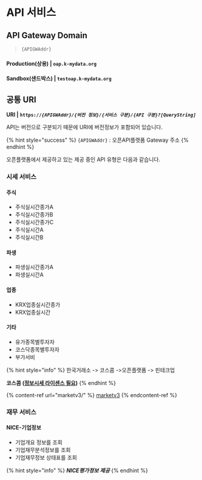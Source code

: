 # API 서비스

## **API Gateway Domain**

> `{APIGWAddr}`

#### **Production**(상용)      |  `oap.k-mydata.org`

#### **Sandbox**(샌드박스)  |  `testoap.k-mydata.org`

## 공통 URI

**URI   |** **`https://`**_**`{APIGWAddr}/{버전 정보}/{서비스 구분}/{API 구분}?[QueryString]`**_

API는 버전으로 구분되기 때문에 URI에 버전정보가 포함되어 있습니다.

{% hint style="success" %}
`{APIGWAddr}` : 오픈API플랫폼 Gateway 주소
{% endhint %}

&#x20;오픈플랫폼에서 제공하고 있는 제공 중인 API 유형은 다음과 같습니다.

### 시세 서비스

#### 주식

* 주식실시간종가A
* 주식실시간종가B
* 주식실시간종가C
* 주식실시간A
* 주식실시간B

#### 파생

* 파생실시간종가A
* 파생실시간A

#### 업종

* KRX업종실시간종가
* KRX업종실시간

#### 기타

* 유가종목별투자자
* 코스닥종목별투자자
* 부가서비

{% hint style="info" %}
한국거래소 -> 코스콤 ->오픈플랫폼 -> 핀테크업

**코스콤 (**[**정보시세 라이센스 필요**](https://developers.koscom.co.kr/documentation/marketdata)**)**
{% endhint %}

{% content-ref url="marketv3/" %}
[marketv3](marketv3/)
{% endcontent-ref %}

###

### 재무 서비스

#### NICE-기업정보

* 기업개요 정보를 조회
* 기업재무분석정보를 조회
* 기업재무정보 상태표를 조회

{% hint style="info" %}
_**NICE평가정보 제공**_
{% endhint %}



